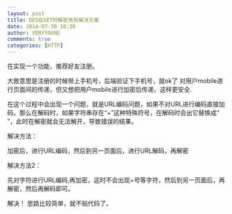 ```yaml
---
layout: post
title: DES在GET时解密失败解决方案
date: 2014-07-30 10:38
author: VERYYOUNG
comments: true
categories: [HTTP]
---
```


在实现一个功能，推荐好友注册。

大致意思是注册的时候带上手机号，后端验证下手机号，就ok了
对用户mobile进行页面间的传递，但又想把用户mobile进行加密后传递，这样更安全.

在这个过程中会出现一个问题，就是URL编码问题，如果不对URL进行编码直接加码，那么在解码时，如果字符串存在“+”这种特殊符号，在解码时会出它替换成“ ”，此时在解密就会无法解开，导致错误的结果。


解决方法：

加密后，进行URL编码，然后到另一页面后，进行URL解码，再解密

解决方法2：

先对字符进行URL编码,再加密，这时不会出现+号等字符，然后到另一页面后，再解密，然后再解码即可。

解决！
思路比较简单，就不贴代码了。
